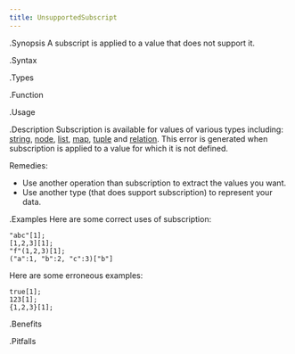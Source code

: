 ```yaml
---
title: UnsupportedSubscript
---
```


.Synopsis
A subscript is applied to a value that does not support it.

.Syntax

.Types

.Function
       
.Usage

.Description
Subscription is available for values of various types including: 
[string]((Rascal:String-Subscription)), 
[node]((Rascal:Node-Subscription)),
[list]((Rascal:List-Subscription)), 
[map]((Rascal:Map-Subscription)), 
[tuple]((Rascal:Tuple-Subscription)) and 
[relation]((Rascal:Relation-Subscription)).
This error is generated when subscription is applied to a value for which it is not defined.

Remedies:

*  Use another operation than subscription to extract the values you want.
*  Use another type (that does support subscription) to represent your data.

.Examples
Here are some correct uses of subscription:
```rascal-shell
"abc"[1];
[1,2,3][1];
"f"(1,2,3)[1];
("a":1, "b":2, "c":3)["b"]
```
Here are some erroneous examples:
```rascal-shell,error
true[1];
123[1];
{1,2,3}[1];
```

.Benefits

.Pitfalls

